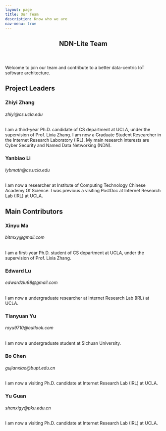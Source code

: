 ```yaml
---
layout: page
title: Our Team
description: Know who we are
nav-menu: true
---
```


<!-- Main -->
<div id="main" class="alt">

<!-- One -->
<section id="one">
	<div class="inner">
		<header class="major">
			<h1>NDN-Lite Team</h1>
		</header>

<p>Welcome to join our team and contribute to a better data-centric IoT software architecture.</p>

<!-- Content -->
<h2 id="content">Project Leaders</h2>
<div class="row">
	<div class="6u 12u$(small)">
		<h3>Zhiyi Zhang</h3>
		<h6>zhiyi@cs.ucla.edu</h6>
		<p><span class="image left"><img src="assets/images/pic09.jpg" alt="" /></span>I am a third-year Ph.D. candidate of CS department at UCLA, under the supervision of Prof. Lixia Zhang. I am now a Graduate Student Researcher in the Internet Research Laboratory (IRL). My main research interests are Cyber Security and Named Data Networking (NDN). </p>
	</div>
	<div class="6u$ 12u$(small)">
		<h3>Yanbiao Li</h3>
		<h6>lybmath@cs.ucla.edu</h6>
		<p><span class="image left"><img src="assets/images/pic09.jpg" alt="" /></span>I am now a researcher at Institute of Computing Technology Chinese Academy Of Science. I was previous a visiting PostDoc at Internet Research Lab (IRL) at UCLA.</p>
	</div>
</div>

<h2 id="content">Main Contributors</h2>
<div class="row">
	<div class="4u 12u$(medium)">
		<h3>Xinyu Ma</h3>
		<h6>bitmxy@gmail.com</h6>
		<p><span class="image left"><img src="assets/images/pic09.jpg" alt="" /></span>I am a first-year Ph.D. student of CS department at UCLA, under the supervision of Prof. Lixia Zhang. </p>
	</div>
	<div class="4u 12u$(medium)">
		<h3>Edward Lu</h3>
		<h6>edwardzlu98@gmail.com</h6>
		<p><span class="image left"><img src="assets/images/pic09.jpg" alt="" /></span>I am now a undergraduate researcher at Internet Research Lab (IRL) at UCLA.</p>
	</div>
	<div class="4u 12u$(medium)">
		<h3>Tianyuan Yu</h3>
		<h6>royu9710@outlook.com</h6>
		<p><span class="image left"><img src="assets/images/pic09.jpg" alt="" /></span>I am now a undergraduate student at Sichuan University.</p>
	</div>
</div>
<div class="row">
	<div class="4u 12u$(medium)">
		<h3>Bo Chen</h3>
		<h6>gujianxiao@bupt.edu.cn</h6>
		<p><span class="image left"><img src="assets/images/pic09.jpg" alt="" /></span>I am now a visiting Ph.D. candidate at Internet Research Lab (IRL) at UCLA.</p>
	</div>
	<div class="4u 12u$(medium)">
		<h3>Yu Guan</h3>
		<h6>shanxigy@pku.edu.cn</h6>
		<p><span class="image left"><img src="assets/images/pic09.jpg" alt="" /></span>I am now a visiting Ph.D. candidate at Internet Research Lab (IRL) at UCLA.</p>
	</div>
</div>